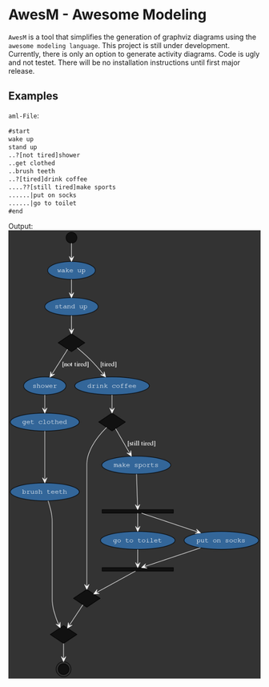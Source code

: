 # AwesM - Awesome Modeling
`AwesM` is a tool that simplifies the generation of graphviz diagrams using the `awesome modeling language`. This project is still under development. Currently, there is only an option to generate activity diagrams. Code is ugly and not testet. There will be no installation instructions until first major release.

## Examples
`aml-File`:
```
#start
wake up
stand up
..?[not tired]shower
..get clothed
..brush teeth 
..?[tired]drink coffee
....??[still tired]make sports
......|put on socks
......|go to toilet
#end
``` 

Output:  
![testoutput](examples/simple_test.png)